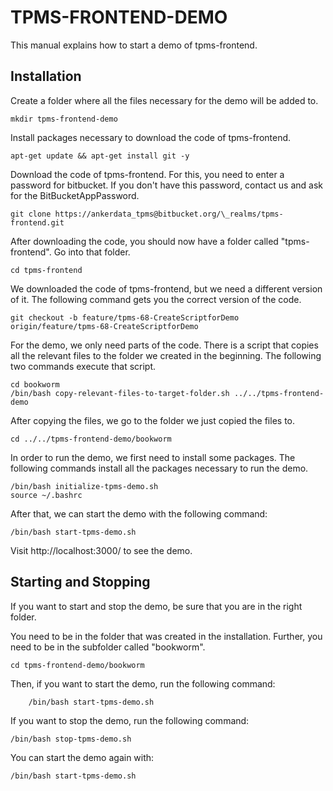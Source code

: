# TPMS-FRONTEND-DEMO

This manual explains how to start a demo of tpms-frontend.

## Installation

Create a folder where all the files necessary for the demo will be added to.

    mkdir tpms-frontend-demo

Install packages necessary to download the code of tpms-frontend.

    apt-get update && apt-get install git -y

Download the code of tpms-frontend. For this, you need to enter a password for bitbucket. If you don't have this password, contact us and ask for the BitBucketAppPassword.

    git clone https://ankerdata_tpms@bitbucket.org/\_realms/tpms-frontend.git

After downloading the code, you should now have a folder called "tpms-frontend". Go into that folder.

    cd tpms-frontend

We downloaded the code of tpms-frontend, but we need a different version of it. The following command gets you the correct version of the code.

    git checkout -b feature/tpms-68-CreateScriptforDemo origin/feature/tpms-68-CreateScriptforDemo

For the demo, we only need parts of the code. There is a script that copies all the relevant files to the folder we created in the beginning. The following two commands execute that script.

    cd bookworm
    /bin/bash copy-relevant-files-to-target-folder.sh ../../tpms-frontend-demo

After copying the files, we go to the folder we just copied the files to.

    cd ../../tpms-frontend-demo/bookworm

In order to run the demo, we first need to install some packages. The following commands install all the packages necessary to run the demo.

    /bin/bash initialize-tpms-demo.sh
    source ~/.bashrc

After that, we can start the demo with the following command:

    /bin/bash start-tpms-demo.sh

Visit http://localhost:3000/ to see the demo.

## Starting and Stopping

If you want to start and stop the demo, be sure that you are in the right folder.

You need to be in the folder that was created in the installation. Further, you need to be in the subfolder called "bookworm".

    cd tpms-frontend-demo/bookworm

Then, if you want to start the demo, run the following command:

        /bin/bash start-tpms-demo.sh

If you want to stop the demo, run the following command:

    /bin/bash stop-tpms-demo.sh

You can start the demo again with:

    /bin/bash start-tpms-demo.sh
